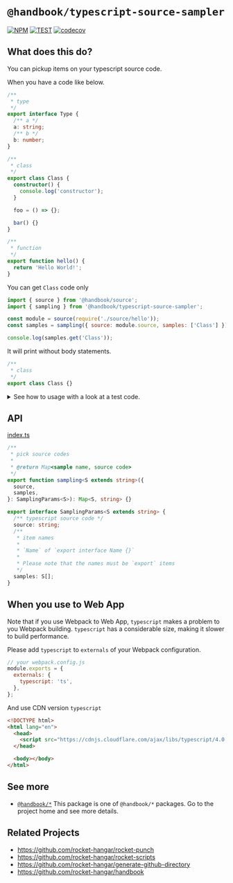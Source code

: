 # `@handbook/typescript-source-sampler`

[![NPM](https://img.shields.io/npm/v/@handbook/typescript-source-sampler.svg)](https://www.npmjs.com/package/@handbook/typescript-source-sampler)
[![TEST](https://github.com/rocket-hangar/handbook/workflows/Test/badge.svg)](https://github.com/rocket-hangar/handbook/actions?query=workflow%3ATest)
[![codecov](https://codecov.io/gh/rocket-hangar/handbook/branch/master/graph/badge.svg)](https://codecov.io/gh/rocket-hangar/handbook)

## What does this do?

You can pickup items on your typescript source code.

When you have a code like below.

```ts
/**
 * type
 */
export interface Type {
  /** a */
  a: string;
  /** b */
  b: number;
}

/**
 * class
 */
export class Class {
  constructor() {
    console.log('constructor');
  }

  foo = () => {};

  bar() {}
}

/**
 * function
 */
export function hello() {
  return 'Hello World!';
}
```

You can get `Class` code only

```js
import { source } from '@handbook/source';
import { sampling } from '@handbook/typescript-source-sampler';

const module = source(require('./source/hello'));
const samples = sampling({ source: module.source, samples: ['Class'] });

console.log(samples.get('Class'));
```

It will print without body statements.

```ts
/**
 * class
 */
export class Class {}
```

<details><summary>See how to usage with a look at a test code.</summary>

<!-- source __tests__/*.test.ts -->

[\_\_tests\_\_/sampling.test.ts](__tests__/sampling.test.ts)

```ts
import { sampling } from '@handbook/typescript-source-sampler';
import prettier from 'prettier';

const source: string = `
/**
 * Foo....
 */
export interface X {
  a: string;
  b: number;
}

export interface Y {
  /** foo... */
  a: string;
  
  /** bar... */
  b: number;
}

interface Z {
}

/**
 * hello?
 */
export function x({ a, b }: { a: number, b: number }): number {
  console.log('hello world?');
  return a + b;
}

export function y() {
  console.log('hello world?');
}

/**
 * ????
 */
export const q = () => () => {
  console.log('xxx');
}

/**
 * hello?
 */
function z() {
  console.log('hello world?');
}

/** skjsksjk */
export const xx: string = 'aaaa';

export const yy: number = 12323;

const zz: string = 'sss';

/** kkdkdjdk */
export const nodes = <div>Hello?</div>;

/** fldjkjek */
export class Test {
  constructor(hello: string) {
  }
  
  function x(): string {
    return 'x';
  }
  
  y = () => {
    return 'y';
  }
}
`;

function format(source: string): string {
  return prettier.format(source, { parser: 'typescript' });
}

describe('@handbook/typescript-source-sampler', () => {
  test('should get the interface sample', () => {
    // Act
    const result = sampling({ samples: ['X'], source });

    // Assert
    expect(format(result.get('X') ?? '')).toBe(
      format(`
      /**
       * Foo....
       */
      export interface X {
        a: string;
        b: number;
      }
      `),
    );
  });

  test('should get the class sample', () => {
    // Act
    const result = sampling({ samples: ['Test'], source });

    // Assert
    expect(format(result.get('Test') ?? '')).toBe(
      format(`
      /** fldjkjek */
      export class Test {}
      `),
    );
  });

  test('should get the function sample', () => {
    // Act
    const result = sampling({ samples: ['x'], source });

    // Assert
    expect(format(result.get('x') ?? '')).toBe(
      format(`
      /**
       * hello?
       */
      export function x({ a, b }: { a: number, b: number }): number {};
      `),
    );
  });

  test('should get the variable sample', () => {
    // Act
    const result = sampling({ samples: ['xx'], source });

    // Assert
    expect(format(result.get('xx') ?? '')).toBe(
      format(`
      /** skjsksjk */
      export const xx: string = 'aaaa';
      `),
    );
  });

  test('should get arrow function', () => {
    // Act
    const result = sampling({ samples: ['q'], source });

    // Assert
    expect(format(result.get('q') ?? '')).toBe(
      format(`
      /**
       * ????
       */
      export const q = () => () => {}
      `),
    );
  });
});
```

<!-- /source -->

</details>

## API

<!-- source index.ts --pick "SamplingParams sampling" -->

[index.ts](index.ts)

```ts
/**
 * pick source codes
 *
 * @return Map<sample name, source code>
 */
export function sampling<S extends string>({
  source,
  samples,
}: SamplingParams<S>): Map<S, string> {}

export interface SamplingParams<S extends string> {
  /** typescript source code */
  source: string;
  /**
   * item names
   *
   * `Name` of `export interface Name {}`
   *
   * Please note that the names must be `export` items
   */
  samples: S[];
}
```

<!-- /source -->

## When you use to Web App

Note that if you use Webpack to Web App, `typescript` makes a problem to you Webpack building. `typescript` has a considerable size, making it slower to build performance.

Please add `typescript` to `externals` of your Webpack configuration.

```js
// your webpack.config.js
module.exports = {
  externals: {
    typescript: 'ts',
  },
};
```

And use CDN version `typescript`

```html
<!DOCTYPE html>
<html lang="en">
  <head>
    <script src="https://cdnjs.cloudflare.com/ajax/libs/typescript/4.0.2/typescript.min.js"></script>
  </head>

  <body></body>
</html>
```

## See more

- [`@handbook/*`](https://github.com/rocket-hangar/handbook) This package is one of `@handbook/*` packages. Go to the project home and see more details.

## Related Projects

- <https://github.com/rocket-hangar/rocket-punch>
- <https://github.com/rocket-hangar/rocket-scripts>
- <https://github.com/rocket-hangar/generate-github-directory>
- <https://github.com/rocket-hangar/handbook>

